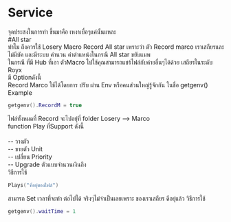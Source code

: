 # Service
จุดประสงในการทำ ขึ้นมาคือ เหงาเบื่อๆแค่นั้นแหละ <br />
#All star <br />
ทำไม ถึงควรใช้ Losery Macro Record All star 
เพราะว่า ตัว Record marco เราเสถียรและ ไม่มีบัค และมีระบบ คำนวน ค่าตำแหน่งในกรณี All star ขยับแมพ <br /> 
ในกรณี ที่มี Hub ที่เอา ตัวMacro  ไปใช้คุณสามารถแชร์ไฟล์กับค่ายอื่นๆได้ด้วย
เสถียรในระดับ Royx <br />
มี Optionดังนี้  <br />
Record Marco ใช้ได้โดยการ ปรับ ผ่าน Env หรือคนส่วนใหญ่รู้จักกัน ในชื่อ getgenv()
Example 
```lua
getgenv().RecordM = true
```
ไฟล์ทั้งหมดที่ Record จะไปอยุ่ที่ folder Losery --> Marco <br />
function Play ที่Support ดังนี้<br />
<br />
-- วางตัว  <br />
-- ขายตัว Unit  <br />
-- เปลี่ยน Priority <br />
-- Upgrade ตัวแบบจำนวนเงินถึง  <br />
วิธีการใช้ 
```lua
Plays("ที่อยุ่ของไฟล์")
```
สามารถ Set เวลาที่จะทำ ต่อไปได้ จริงๆไม่จำเป็นเลยเพราะ ของเราเสถียร ดีอยุ่แล้ว
วิธีการใช้ 
```lua
getgenv().waitTime = 1
```
